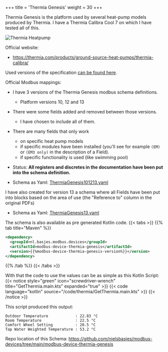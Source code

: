 +++
title = 'Thermia Genesis'
weight = 30
+++

Thermia Genesis is the platform used by several heat-pump models produced by Thermia.
I have a Thermia Calibra Cool 7 on which I have tested all of this.

![Thermia Heatpump](/ThermiaInverter.png?width=200px&lightbox=false)

Official website:
- https://thermia.com/products/ground-source-heat-pumps/thermia-calibra/

Used versions of the specification [can be found here](https://github.com/nielsbasjes/modbus-devices/tree/main/modbus-device-thermia-genesis/spec-official).

Official Modbus mappings:
- I have 3 versions of the Thermia Genesis modbus schema definitions.
  - Platform versions 10, 12 and 13
- There were some fields added and removed between those versions.
  - I have chosen to include all of them.
- There are many fields that only work 
  - on specific heat pump models
  - if specific modules have been installed (you'll see for example `(EM)` or `(EM3 only)` in the description of a Field).
  - if specific functionality is used (like swimming pool)

- Status: **All registers and discretes in the documentation have been put into the schema definition.**

- Schema as Yaml: [ThermiaGenesis101213.yaml](https://github.com/nielsbasjes/modbus-devices/blob/main/modbus-device-thermia-genesis/ThermiaGenesis101213.yaml)

I have also created for version 13 a schema where all Fields have been put into blocks based on the area of use (the "Reference to" column in the original PDFs)
- Schema as Yaml: [ThermiaGenesis13.yaml](https://github.com/nielsbasjes/modbus-devices/blob/main/modbus-device-thermia-genesis/ThermiaGenesis13.yaml)

The schema is also available as pre generated Kotlin code.
{{< tabs >}}
{{% tab title="Maven" %}}
```xml
<dependency>
  <groupId>nl.basjes.modbus.devices</groupId>
  <artifactId>modbus-device-thermia-genesis</artifactId>
  <version>{{%modbus-device-thermia-genesis-version%}}</version>
</dependency>
```
{{% /tab %}}
{{< /tabs >}}

With that the code to use the values can be as simple as this Kotlin Script:
{{< notice style="green" icon="screwdriver-wrench" title="GetThermia.main.kts" expanded="true" >}}
{{< code language="kotlin" source="/code/thermia/GetThermia.main.kts" >}}
{{< /notice >}}

This script produced this output:

    Outdoor Temperature            : 22.83 °C
    Room Temperature               : 22.5 °C
    Comfort Wheel Setting          : 20.5 °C
    Tap Water Weighted Temperature : 53.2 °C


Repo location of this Schema: https://github.com/nielsbasjes/modbus-devices/tree/main/modbus-device-thermia-genesis


